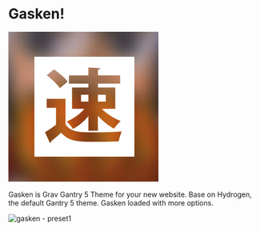 # Gasken!

![gasken - speed racer](screenshot.jpg)

Gasken is Grav Gantry 5 Theme for your new website. Base on Hydrogen, the default Gantry 5 theme.
Gasken loaded with more options.

![gasken - preset1](admin/images/def.png)
